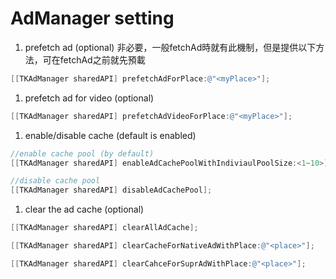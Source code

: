 # AdManager setting

1. prefetch ad (optional) 非必要，一般fetchAd時就有此機制，但是提供以下方法，可在fetchAd之前就先預載

```objective-c
[[TKAdManager sharedAPI] prefetchAdForPlace:@"<myPlace>"];
```

1. prefetch ad for video (optional)

```objective-c
[[TKAdManager sharedAPI] prefetchAdVideoForPlace:@"<myPlace>"];
```

1. enable/disable cache (default is enabled)

```objective-c
//enable cache pool (by default)
[[TKAdManager sharedAPI] enableAdCachePoolWithIndiviaulPoolSize:<1~10>];

//disable cache pool
[[TKAdManager sharedAPI] disableAdCachePool];
```

1. clear the ad cache (optional)

```objective-c
[[TKAdManager sharedAPI] clearAllAdCache];

[[TKAdManager sharedAPI] clearCacheForNativeAdWithPlace:@"<place>"];

[[TKAdManager sharedAPI] clearCahceForSuprAdWithPlace:@"<place>"];
```